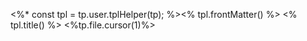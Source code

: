 <%*
const tpl =  tp.user.tplHelper(tp);
%><% tpl.frontMatter() %>
<% tpl.title() %>
<%tp.file.cursor(1)%>